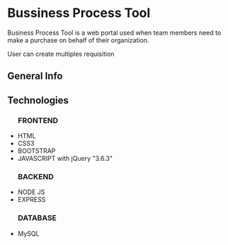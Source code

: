 <h1>Bussiness Process Tool</h1>
<p> Business Process Tool  is a web portal used when team members need to make a purchase on behalf of their organization.</p>
    <p>User can create  multiples requisition</p> 

<h2>General Info</h2>
<h2>Technologies</h2>
<ul>
  <h3>FRONTEND</h3>                  
  <li>HTML</li>
  <li>CSS3</li>
  <li>BOOTSTRAP</li>
  <li>JAVASCRIPT with jQuery "3.6.3" </li>
  <h3>BACKEND</h3>
  <li>NODE JS</li>
  <li>EXPRESS</li>
  <h3>DATABASE</h3>
  <li>MySQL</li>

</ul>
